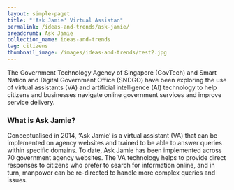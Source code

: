 ```yaml
---
layout: simple-paget
title: "'Ask Jamie' Virtual Assistan"
permalink: /ideas-and-trends/ask-jamie/
breadcrumb: Ask Jamie
collection_name: ideas-and-trends
tag: citizens
thumbnail_image: /images/ideas-and-trends/test2.jpg
---
```


The Government Technology Agency of Singapore (GovTech) and Smart Nation and Digital Government Office (SNDGO) have been exploring the use of virtual assistants (VA) and artificial intelligence (AI) technology to help citizens and businesses navigate online government services and improve service delivery. 

### **What is Ask Jamie?**

Conceptualised in 2014, ‘Ask Jamie’ is a virtual assistant (VA) that can be implemented on agency websites and trained to be able to answer queries within specific domains. To date, Ask Jamie has been implemented across 70 government agency websites. The VA technology helps to provide direct responses to citizens who prefer to search for information online, and in turn, manpower can be re-directed to handle more complex queries and issues. 

